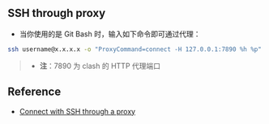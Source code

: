## SSH through proxy

* 当你使用的是 Git Bash 时，输入如下命令即可通过代理：

```bash
ssh username@x.x.x.x -o "ProxyCommand=connect -H 127.0.0.1:7890 %h %p"
```

> * **注**：7890 为 clash 的 HTTP 代理端口

## Reference

* [Connect with SSH through a proxy](https://stackoverflow.com/questions/19161960/connect-with-ssh-through-a-proxy)
